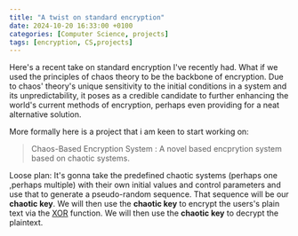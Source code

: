 ```yaml
---
title: "A twist on standard encryption"
date: 2024-10-20 16:33:00 +0100
categories: [Computer Science, projects]
tags: [encryption, CS,projects]
---
```

Here's a recent take on standard encryption I've recently had. What if we used the principles of chaos theory to be the backbone of encryption. Due to chaos' theory's  unique sensitivity to the initial conditions in a system and its unpredictability, it poses as a credible candidate to further enhancing the world's current methods of encryption, perhaps even providing for a neat alternative solution.

More formally here is a project that i am keen to start working on: 
> Chaos-Based Encryption System : A novel based encprytion system based on chaotic systems.

Loose plan: It's gonna take the predefined chaotic systems (perhaps one ,perhaps multiple)  with their own initial values and control parameters and use that to generate a pseudo-random sequence. That sequence will be our  **chaotic key**. We will then use the **chaotic key** to encrypt the users's plain text via the [XOR](https://en.wikipedia.org/wiki/XOR_gate#:~:text=XOR%20represents%20the%20inequality%20function,the%20other%20but%20not%20both%22.) function. We will then use the **chaotic key** to decrypt the plaintext.
